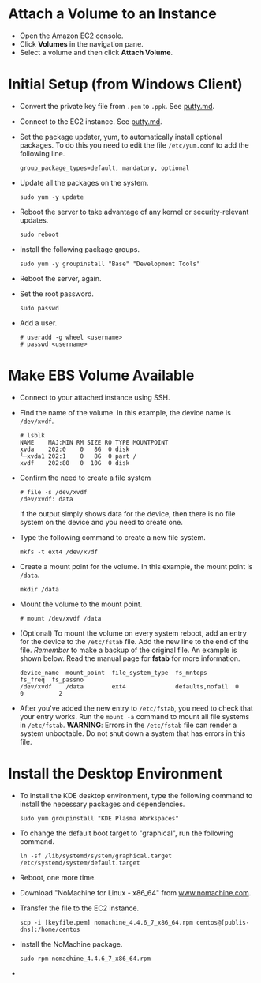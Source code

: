 Attach a Volume to an Instance
==============================

- Open the Amazon EC2 console.
- Click **Volumes** in the navigation pane.
- Select a volume and then click **Attach Volume**.

Initial Setup (from Windows Client)
===================================

- Convert the private key file from `.pem` to `.ppk`.  See [putty.md](../putty.md).
- Connect to the EC2 instance.  See [putty.md](../putty.md).
- Set the package updater, yum, to automatically install optional packages.  To do this you need to edit the file `/etc/yum.conf` to add the following line.

  ```
  group_package_types=default, mandatory, optional
  ```
  
- Update all the packages on the system.

  ```
  sudo yum -y update
  ```

- Reboot the server to take advantage of any kernel or security-relevant updates.

  ```
  sudo reboot
  ```
  
- Install the following package groups.

  ```
  sudo yum -y groupinstall "Base" "Development Tools"
  ```

- Reboot the server, again.

- Set the root password.

  ```
  sudo passwd
  ```
- Add a user.

  ```
  # useradd -g wheel <username>
  # passwd <username>
  ```

Make EBS Volume Available
=========================

- Connect to your attached instance using SSH.
- Find the name of the volume.  In this example, the device name is `/dev/xvdf`.

  ```
  # lsblk
  NAME    MAJ:MIN RM SIZE RO TYPE MOUNTPOINT
  xvda    202:0    0   8G  0 disk
  └─xvda1 202:1    0   8G  0 part /
  xvdf    202:80   0  10G  0 disk
  ```
- Confirm the need to create a file system

  ```
  # file -s /dev/xvdf
  /dev/xvdf: data
  ```
  If the output simply shows data for the device, then there is no file system on the device and you need to create one.

- Type the following command to create a new file system.

  ```
  mkfs -t ext4 /dev/xvdf
  ```
- Create a mount point for the volume.  In this example, the mount point is `/data`.

  ```
  mkdir /data
  ```
- Mount the volume to the mount point.

  ```
  # mount /dev/xvdf /data
  ```
- (Optional) To mount the volume on every system reboot, add an entry for the device to the `/etc/fstab` file.  Add the new line to the end of the file.  _Remember_ to make a backup of the original file.  An example is shown below.  Read the manual page for **fstab** for more information.

  ```
  device_name  mount_point  file_system_type  fs_mntops           fs_freq  fs_passno
  /dev/xvdf    /data        ext4              defaults,nofail  0        0          2
  ```
- After you've added the new entry to `/etc/fstab`, you need to check that your entry works.  Run the `mount -a` command to mount all file systems in `/etc/fstab`.  **WARNING**:  Errors in the `/etc/fstab` file can render a system unbootable.  Do not shut down a system that has errors in this file.

Install the Desktop Environment
===============================

- To install the KDE desktop environment, type the following command to install the necessary packages and dependencies.

  ```
  sudo yum groupinstall "KDE Plasma Workspaces"
  ```
- To change the default boot target to "graphical", run the following command.

  ```
  ln -sf /lib/systemd/system/graphical.target /etc/systemd/system/default.target
  ```
- Reboot, one more time.
- Download "NoMachine for Linux - x86_64" from www.nomachine.com.
- Transfer the file to the EC2 instance.

  ```
  scp -i [keyfile.pem] nomachine_4.4.6_7_x86_64.rpm centos@[publis-dns]:/home/centos
  ```
- Install the NoMachine package.

  ```
  sudo rpm nomachine_4.4.6_7_x86_64.rpm
- 

